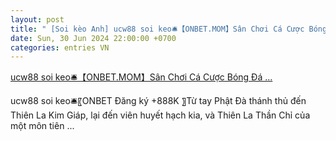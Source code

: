 ```yaml
---
layout: post
title: " [Soi kèo Anh] ucw88 soi keo🛎️【ONBET.MOM】Sân Chơi Cá Cược Bóng Đá ..."
date: Sun, 30 Jun 2024 22:00:00 +0700
categories: entries VN
---
```

[ucw88 soi keo🛎️【ONBET.MOM】Sân Chơi Cá Cược Bóng Đá ...](https://www.visithcmc.vn/ucw88%20soi%20keo%20vkd0?vkd0_ucw88%20soi%20keo.shtml)

ucw88 soi keo🛎️〖ONBET Đăng ký +888K 〗Từ tay Phật Đà thánh thủ đến Thiên La Kim Giáp, lại đến viên huyết hạch kia, và Thiên La Thần Chỉ của một môn tiên ...


